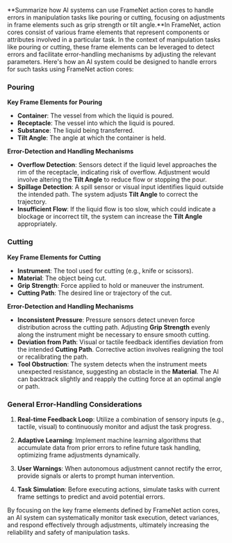 **Summarize how AI systems can use FrameNet action cores to handle errors in manipulation tasks like pouring or cutting, focusing on adjustments in frame elements such as grip strength or tilt angle.**In FrameNet, action cores consist of various frame elements that represent components or attributes involved in a particular task. In the context of manipulation tasks like pouring or cutting, these frame elements can be leveraged to detect errors and facilitate error-handling mechanisms by adjusting the relevant parameters. Here's how an AI system could be designed to handle errors for such tasks using FrameNet action cores:

### Pouring

**Key Frame Elements for Pouring**
- **Container**: The vessel from which the liquid is poured.
- **Receptacle**: The vessel into which the liquid is poured.
- **Substance**: The liquid being transferred.
- **Tilt Angle**: The angle at which the container is held.

**Error-Detection and Handling Mechanisms**
- **Overflow Detection**: Sensors detect if the liquid level approaches the rim of the receptacle, indicating risk of overflow. Adjustment would involve altering the **Tilt Angle** to reduce flow or stopping the pour.
- **Spillage Detection**: A spill sensor or visual input identifies liquid outside the intended path. The system adjusts **Tilt Angle** to correct the trajectory.
- **Insufficient Flow**: If the liquid flow is too slow, which could indicate a blockage or incorrect tilt, the system can increase the **Tilt Angle** appropriately.

### Cutting

**Key Frame Elements for Cutting**
- **Instrument**: The tool used for cutting (e.g., knife or scissors).
- **Material**: The object being cut.
- **Grip Strength**: Force applied to hold or maneuver the instrument.
- **Cutting Path**: The desired line or trajectory of the cut.

**Error-Detection and Handling Mechanisms**
- **Inconsistent Pressure**: Pressure sensors detect uneven force distribution across the cutting path. Adjusting **Grip Strength** evenly along the instrument might be necessary to ensure smooth cutting.
- **Deviation from Path**: Visual or tactile feedback identifies deviation from the intended **Cutting Path**. Corrective action involves realigning the tool or recalibrating the path.
- **Tool Obstruction**: The system detects when the instrument meets unexpected resistance, suggesting an obstacle in the **Material**. The AI can backtrack slightly and reapply the cutting force at an optimal angle or path.

### General Error-Handling Considerations

1. **Real-time Feedback Loop**: Utilize a combination of sensory inputs (e.g., tactile, visual) to continuously monitor and adjust the task progress.
  
2. **Adaptive Learning**: Implement machine learning algorithms that accumulate data from prior errors to refine future task handling, optimizing frame adjustments dynamically.

3. **User Warnings**: When autonomous adjustment cannot rectify the error, provide signals or alerts to prompt human intervention.

4. **Task Simulation**: Before executing actions, simulate tasks with current frame settings to predict and avoid potential errors.

By focusing on the key frame elements defined by FrameNet action cores, an AI system can systematically monitor task execution, detect variances, and respond effectively through adjustments, ultimately increasing the reliability and safety of manipulation tasks.